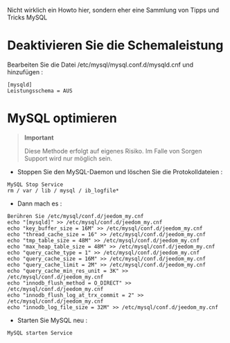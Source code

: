 Nicht wirklich ein Howto hier, sondern eher eine Sammlung von Tipps und Tricks
MySQL

Deaktivieren Sie die Schemaleistung 
================================

Bearbeiten Sie die Datei /etc/mysql/mysql.conf.d/mysqld.cnf und hinzufügen :

    [mysqld]
    Leistungsschema = AUS

MySQL optimieren 
===============

> **Important**
>
> Diese Methode erfolgt auf eigenes Risiko. Im Falle von Sorgen
> Support wird nur möglich sein.

-   Stoppen Sie den MySQL-Daemon und löschen Sie die Protokolldateien :

<!-- -->

    MySQL Stop Service
    rm / var / lib / mysql / ib_logfile*

-   Dann mach es :

<!-- -->

    Berühren Sie /etc/mysql/conf.d/jeedom_my.cnf
    echo "[mysqld]" >> /etc/mysql/conf.d/jeedom_my.cnf
    echo "key_buffer_size = 16M" >> /etc/mysql/conf.d/jeedom_my.cnf
    echo "thread_cache_size = 16" >> /etc/mysql/conf.d/jeedom_my.cnf
    echo "tmp_table_size = 48M" >> /etc/mysql/conf.d/jeedom_my.cnf
    echo "max_heap_table_size = 48M" >> /etc/mysql/conf.d/jeedom_my.cnf
    echo "query_cache_type = 1" >> /etc/mysql/conf.d/jeedom_my.cnf
    echo "query_cache_size = 16M" >> /etc/mysql/conf.d/jeedom_my.cnf
    echo "query_cache_limit = 2M" >> /etc/mysql/conf.d/jeedom_my.cnf
    echo "query_cache_min_res_unit = 3K" >> /etc/mysql/conf.d/jeedom_my.cnf
    echo "innodb_flush_method = O_DIRECT" >> /etc/mysql/conf.d/jeedom_my.cnf
    echo "innodb_flush_log_at_trx_commit = 2" >> /etc/mysql/conf.d/jeedom_my.cnf
    echo "innodb_log_file_size = 32M" >> /etc/mysql/conf.d/jeedom_my.cnf

-   Starten Sie MySQL neu :

<!-- -->

    MySQL starten Service
